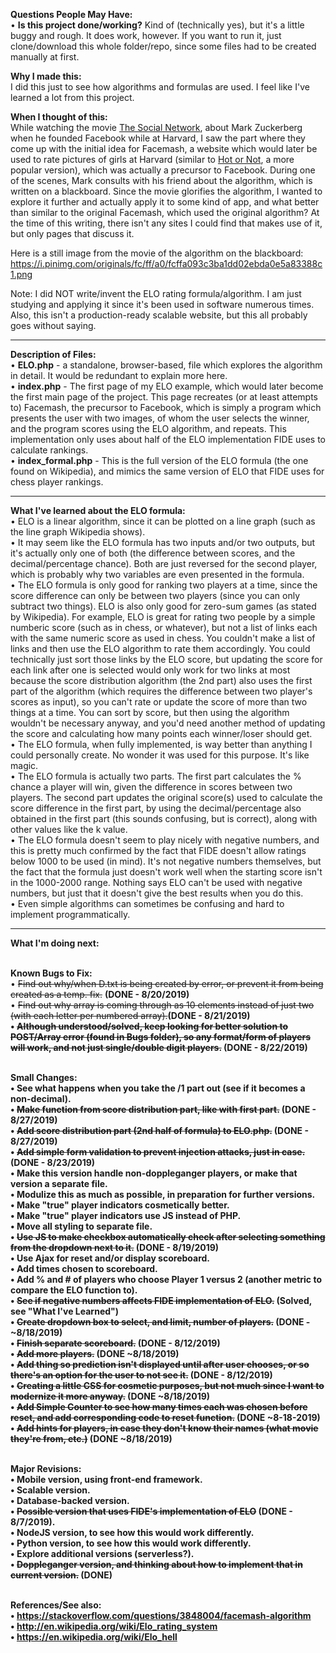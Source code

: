 <strong>Questions People May Have:</strong><br />
• <strong>Is this project done/working?</strong> Kind of (technically yes), but it's a little buggy and rough.  It does work, however.  If you want to run it, just clone/download this whole folder/repo, since some files had to be created manually at first.<br/>

<strong>Why I made this:</strong><br />
I did this just to see how algorithms and formulas are used.  I feel like I've learned a lot from this project.

<strong>When I thought of this:</strong><br />
While watching the movie <a href="https://www.imdb.com/title/tt1285016/">The Social Network</a>, about Mark Zuckerberg when he founded Facebook while at Harvard, I saw the part where they come up with the initial idea for Facemash, a website which would later be used to rate pictures of girls at Harvard (similar to <a href="https://en.wikipedia.org/wiki/Hot_or_Not">Hot or Not</a>, a more popular version), which was actually a precursor to Facebook.  During one of the scenes, Mark consults with his friend about the algorithm, which is written on a blackboard.  Since the movie glorifies the algorithm, I wanted to explore it further and actually apply it to some kind of app, and what better than similar to the original Facemash, which used the original algorithm?  At the time of this writing, there isn't any sites I could find that makes use of it, but only pages that discuss it.

Here is a still image from the movie of the algorithm on the blackboard: https://i.pinimg.com/originals/fc/ff/a0/fcffa093c3ba1dd02ebda0e5a83388c1.png

Note:  I did NOT write/invent the ELO rating formula/algorithm.  I am just studying and applying it since it's been used in software numerous times.  Also, this isn't a production-ready scalable website, but this all probably goes without saying.

<hr>

<strong>Description of Files:</strong><br />
• <strong>ELO.php</strong> - a standalone, browser-based, file which explores the algorithm in detail.  It would be redundant to explain more here.<br />
• <strong>index.php</strong> - The first page of my ELO example, which would later become the first main page of the project.  This page recreates (or at least attempts to) Facemash, the precursor to Facebook, which is simply a program which presents the user with two images, of whom the user selects the winner, and the program scores using the ELO algorithm, and repeats.  This implementation only uses about half of the ELO implementation FIDE uses to calculate rankings.<br/>
• <strong>index_formal.php</strong> - This is the full version of the ELO formula (the one found on Wikipedia), and mimics the same version of ELO that FIDE uses for chess player rankings.<br/>

<hr>

<strong>What I've learned about the ELO formula:</strong><br/>
• ELO is a linear algorithm, since it can be plotted on a line graph (such as the line graph Wikipedia shows).<br/>
• It may seem like the ELO formula has two inputs and/or two outputs, but it's actually only one of both (the difference between scores, and the decimal/percentage chance).  Both are just reversed for the second player, which is probably why two variables are even presented in the formula.<br/>
• The ELO formula is only good for ranking two players at a time, since the score difference can only be between two players (since you can only subtract two things). ELO is also only good for zero-sum games (as stated by Wikipedia).  For example, ELO is great for rating two people by a simple numberic score (such as in chess, or whatever), but not a list of links each with the same numeric score as used in chess. You couldn't make a list of links and then use the ELO algorithm to rate them accordingly.  You could technically just sort those links by the ELO score, but updating the score for each link after one is selected would only work for two links at most because the score distribution algorithm (the 2nd part) also uses the first part of the algorithm (which requires the difference between two player's scores as input), so you can't rate or update the score of more than two things at a time.  You can sort by score, but then using the algorithm wouldn't be necessary anyway, and you'd need another method of updating the score and calculating how many points each winner/loser should get.<br/> 
• The ELO formula, when fully implemented, is way better than anything I could personally create.  No wonder it was used for this purpose.  It's like magic.<br/>
• The ELO formula is actually two parts.  The first part calculates the % chance a player will win, given the difference in scores between two players.  The second part updates the original score(s) used to calculate the score difference in the first part, by using the decimal/percentage also obtained in the first part (this sounds confusing, but is correct), along with other values like the k value.<br />
• The ELO formula doesn't seem to play nicely with negative numbers, and this is pretty much confirmed by the fact that FIDE doesn't allow ratings below 1000 to be used (in mind).  It's not negative numbers themselves, but the fact that the formula just doesn't work well when the starting score isn't in the 1000-2000 range.  Nothing says ELO can't be used with negative numbers, but just that it doesn't give the best results when you do this.<br />
• Even simple algorithms can sometimes be confusing and hard to implement programmatically.

<hr>

<strong>What I'm doing next:</strong><br />

<br/><strong>Known Bugs to Fix:</strong><br/>
• <strike>Find out why/when D.txt is being created by error, or prevent it from being created as a temp. fix.</strike> <strong>(DONE - 8/20/2019)</strong><br/>
• <strike>Find out why array is coming through as 10 elements instead of just two (with each letter per numbered array).</strike><strong>(DONE - 8/21/2019)<br/>
• <strike>Although understood/solved, keep looking for better solution to POST/Array error (found in Bugs folder), so any format/form of players will work, and not just single/double digit players.</strike> (DONE - 8/22/2019)<br/>

<br/><strong>Small Changes:</strong><br/>
• See what happens when you take the /1 part out (see if it becomes a non-decimal).<br/>
• <strike>Make function from score distribution part, like with first part.</strike> (DONE - 8/27/2019)<br/>
• <strike>Add score distribution part (2nd half of formula) to ELO.php.</strike> (DONE - 8/27/2019)<br/>
• <strike>Add simple form validation to prevent injection attacks, just in case.</strike> (DONE - 8/23/2019)<br/>
• Make this version handle non-doppleganger players, or make that version a separate file.<br/>
• Modulize this as much as possible, in preparation for further versions.<br/>
• Make "true" player indicators cosmetically better.<br/>
• Make "true" player indicators use JS instead of PHP.<br/>
• Move all styling to separate file.<br/>
• <strike>Use JS to make checkbox automatically check after selecting something from the dropdown next to it.</strike> <strong>(DONE - 8/19/2019)</strong><br/>
• Use Ajax for reset and/or display scoreboard.<br/>
• Add times chosen to scoreboard.<br/>
• Add % and # of players who choose Player 1 versus 2 (another metric to compare the ELO function to).<br/>
• <strike>See if negative numbers affects FIDE implementation of ELO.</strike> <strong>(Solved, see "What I've Learned")</strong><br/>
• <strike>Create dropdown box to select, and limit, number of players.</strike> <strong>(DONE - ~8/18/2019)</strong><br />
• <strike>Finish separate scoreboard.</strike> <strong>(DONE - 8/12/2019)</strong><br />
• <strike>Add more players.</strike> <strong>(DONE ~8/18/2019)</strong><br />
• <strike>Add thing so prediction isn't displayed until after user chooses, or so there's an option for the user to not see it.</strike> <strong>(DONE - 8/12/2019)</strong><br/>
• <strike>Creating a little CSS for cosmetic purposes, but not much since I want to modernize it more anyway.</strike> <strong>(DONE ~8/18/2019)</strong><br />
• <strike>Add Simple Counter to see how many times each was chosen before reset, and add corresponding code to reset function.</strike> <strong>(DONE ~8-18-2019)</strong><br/>
• <strike>Add hints for players, in case they don't know their names (what movie they're from, etc.)</strike> <strong>(DONE ~8/18/2019)</strong><br/>

<br/><strong>Major Revisions:</strong><br/>
• Mobile version, using front-end framework.<br/>
• Scalable version.<br/>
• Database-backed version.<br/>
• <strike>Possible version that uses FIDE's implementation of ELO</strike><strong> (DONE - 8/7/2019)</strong>.<br />
• NodeJS version, to see how this would work differently.<br />
• Python version, to see how this would work differently.<br />
• Explore additional versions (serverless?). <br />
• <strike>Doppleganger version, and thinking about how to implement that in current version.</strike> <strong>(DONE)</strong><br/>

<br/><strong>References/See also:</strong><br/>
• <a href="https://stackoverflow.com/questions/3848004/facemash-algorithm">https://stackoverflow.com/questions/3848004/facemash-algorithm</a><br/>
• <a href="http://en.wikipedia.org/wiki/Elo_rating_system">http://en.wikipedia.org/wiki/Elo_rating_system</a><br/>
• <a href="https://en.wikipedia.org/wiki/Elo_hell">https://en.wikipedia.org/wiki/Elo_hell</a><br/>
